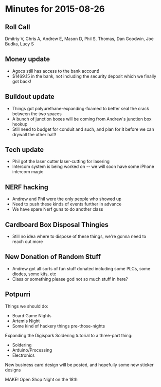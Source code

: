 Minutes for 2015-08-26
======================

Roll Call
---------

Dmitriy V, Chris A, Andrew E, Mason D, Phil S, Thomas, Dan Goodwin, Joe Budka, Lucy S 

Money update
------------

- Agocs still has access to the bank account!
- $1469.15 in the bank, not including the security deposit which we finally got back!

Buildout update
---------------

- Things got polyurethane-expanding-foamed to better seal the crack between the two spaces
- A bunch of junction boxes will be coming from Andrew's junction box hookup
- Still need to budget for conduit and such, and plan for it before we can drywall the other half!

Tech update
-----------

- Phil got the laser cutter laser-cutting for lasering
- Intercom system is being worked on -- we will soon have some iPhone intercom magic

NERF hacking
------------

- Andrew and Phil were the only people who showed up
- Need to push these kinds of events further in advance
- We have spare Nerf guns to do another class

Cardboard Box Disposal Thingies
-------------------------------

- Still no idea where to dispose of these things, we're gonna need to reach out more

New Donation of Random Stuff
----------------------------

- Andrew got all sorts of fun stuff donated including some PLCs, some diodes, some kits, etc
- Class or something please god not so much stuff in here?

Potpurri
--------

Things we should do:
- Board Game Nights 
- Artemis Night
- Some kind of hackery things pre-those-nights

Expanding the Digispark Soldering tutorial to a three-part thing:
- Soldering
- Arduino/Processing
- Electronics

New business card design will be posted, and hopefully some new sticker designs

MAKE! Open Shop Night on the 18th

